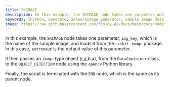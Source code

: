 ```yaml
---
title: SKIMAGE
description: In this example, the SKIMAGE node takes one parameter and loads it from the scikit-image package. It then passes an image type object (r,g,b,a), from the DataContainer class, to the OBJECT_DETECTION node using the opencv Python library.
keywords: [Python, Generate, SklearnImage generator, Sample image data generation, Python image data simulation, Image dataset generation, Flojoy generator nodes, AI/ML image datasets, SklearnImage examples, Synthetic image data, Image data for training, Image data augmentation]
image: https://raw.githubusercontent.com/flojoy-ai/docs/main/docs/nodes/GENERATORS/SAMPLE_DATASETS/SKIMAGE/examples/EX1/output.jpeg
---
```


In this example, the `SKIMAGE` node takes one parameter, `img_key`, which is the name of the sample image, and loads it from the `scikit-image` package. In this case, `astronaut` is the default value of this parameter. 

It then passes an `image` type object (r,g,b,a), from the `DataContainer` class, to the `OBJECT_DETECTION` node using the `opencv` Python library.

Finally, the script is terminated with the `END` node, which is the same as its parent node.